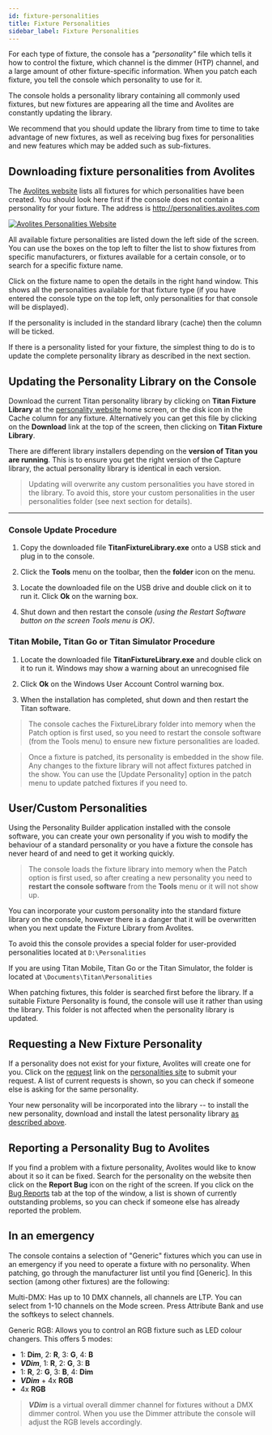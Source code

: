 ```yaml
---
id: fixture-personalities
title: Fixture Personalities
sidebar_label: Fixture Personalities
---
```


For each type of fixture, the console has a *"personality"* file which
tells it how to control the fixture, which channel is the dimmer (HTP)
channel, and a large amount of other fixture-specific information. When
you patch each fixture, you tell the console which personality to use
for it.

The console holds a personality library containing all commonly used
fixtures, but new fixtures are appearing all the time and Avolites are
constantly updating the library.

We recommend that you should update the library from time to time to
take advantage of new fixtures, as well as receiving bug fixes for
personalities and new features which may be added such as sub-fixtures.

Downloading fixture personalities from Avolites
-----------------------------------------------

The [Avolites website](https://personalities.avolites.com/) lists all fixtures for which personalities have
been created. You should look here first if the console does not contain
a personality for your fixture. The address is
http://personalities.avolites.com

[![Avolites Personalities Website](/docs/images/Avolites-Personalities-Website.png)](https://personalities.avolites.com/)

All available fixture personalities are listed down the left side of the
screen. You can use the boxes on the top left to filter the list to show
fixtures from specific manufacturers, or fixtures available for a
certain console, or to search for a specific fixture name.

Click on the fixture name to open the details in the right hand window.
This shows all the personalities available for that fixture type (if you
have entered the console type on the top left, only personalities for
that console will be displayed).

If the personality is included in the standard library (cache) then the
column will be ticked.

If there is a personality listed for your fixture, the simplest thing to
do is to update the complete personality library as described in the
next section.

Updating the Personality Library on the Console
-----------------------------------------------

Download the current Titan personality library by clicking on **Titan
Fixture Library** at the [personality website](https://personalities.avolites.com) home screen, or the disk
icon in the Cache column for any fixture. Alternatively you can get this
file by clicking on the **Download** link at the top of the screen, then
clicking on **Titan Fixture Library**.

There are different library installers depending on the **version of Titan 
you are running**. This is to ensure you get the right version of the Capture
library, the actual personality library is identical in each version.

> Updating will overwrite any custom personalities you have stored in the library. To avoid this, store your custom personalities in the user personalities folder (see next section for details).
  ---------------------------------------------------------------------------------------------------- --------------------------------------------------------------------------------------------------------------------------------------------------------------------------------------------------

### Console Update Procedure

1. Copy the downloaded file **TitanFixtureLibrary.exe** onto a USB stick and plug in to the console.

2. Click the **Tools** menu on the toolbar, then the **folder** icon on the
menu.

3. Locate the downloaded file on the USB drive and double click on it
to run it. Click **Ok** on the warning box.

4. Shut down and then restart the console *(using the Restart Software
button on the screen Tools menu is OK)*.

### Titan Mobile, Titan Go or Titan Simulator Procedure

1. Locate the downloaded file **TitanFixtureLibrary.exe** and double click
on it to run it. Windows may show a warning about an unrecognised file

2. Click **Ok** on the Windows User Account Control warning box.

3. When the installation has completed, shut down and then restart the
Titan software.

> The console caches the FixtureLibrary folder into memory when the
> Patch option is first used, so you need to restart the console
> software (from the Tools menu) to ensure new fixture personalities
> are loaded.

> Once a fixture is patched, its personality is embedded in the show
> file. Any changes to the fixture library will not affect fixtures
> patched in the show. You can use the \[Update Personality\] option
> in the patch menu to update patched fixtures if you need to.

User/Custom Personalities
-------------------------

Using the Personality Builder application installed with the console
software, you can create your own personality if you wish to modify the
behaviour of a standard personality or you have a fixture the console
has never heard of and need to get it working quickly.

> The console loads the fixture library into memory when the Patch option is first used, so after creating a new personality you need to **restart the console software** from the **Tools** menu or it will not show up.

You can incorporate your custom personality into the standard fixture
library on the console, however there is a danger that it will be
overwritten when you next update the Fixture Library from Avolites.

To avoid this the console provides a special folder for user-provided
personalities located at `D:\Personalities`

If you are using Titan Mobile, Titan Go or the Titan Simulator, the
folder is located at `\Documents\Titan\Personalities`

When patching fixtures, this folder is searched first before the
library. If a suitable Fixture Personality is found, the console will
use it rather than using the library. This folder is not affected when
the personality library is updated.

Requesting a New Fixture Personality
------------------------------------

If a personality does not exist for your fixture, Avolites will create
one for you. Click on the [request](https://personalities.avolites.com/?mainPage=Request%20Queue.asp&) link on the [personalities site](https://personalities.avolites.com/) to submit
your request. A list of current requests is shown, so you can check if
someone else is asking for the same personality.

Your new personality will be incorporated into the library -- to install
the new personality, download and install the latest personality library
[as described above](#updating-the-personality-library-on-the-console).

Reporting a Personality Bug to Avolites
---------------------------------------

If you find a problem with a fixture personality, Avolites would like to
know about it so it can be fixed. Search for the personality on the
website then click on the **Report Bug** icon on the right of the screen.
If you click on the [Bug Reports](https://personalities.avolites.com/Bug%20Queue.asp) tab at the top of the window, a list
is shown of currently outstanding problems, so you can check if someone
else has already reported the problem.

In an emergency
---------------

The console contains a selection of "Generic" fixtures which you can use
in an emergency if you need to operate a fixture with no personality.
When patching, go through the manufacturer list until you find
\[Generic\]. In this section (among other fixtures) are the following:

Multi-DMX: Has up to 10 DMX channels, all channels are LTP. You can
select from 1-10 channels on the Mode screen. Press Attribute Bank and
use the softkeys to select channels.

Generic RGB: Allows you to control an RGB fixture such as LED colour
changers. This offers 5 modes:
- 1: **Dim**,  2: **R**,  3: **G**, 4: **B**
- ***VDim***, 1: **R**, 2: **G**, 3: **B**
- 1: **R**, 2: **G**, 3: **B**, 4: **Dim**
- ***VDim*** + 4x **RGB**
- 4x **RGB**

> ***VDim*** is a virtual overall dimmer channel for fixtures without a DMX
dimmer control. When you use the Dimmer attribute the console will
adjust the RGB levels accordingly.